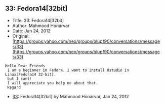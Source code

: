 ## 33: Fedora14[32bit]

- Title: 33: Fedora14[32bit]
- Author: Mahmood Honarvar
- Date: Jan 24, 2012
- Original: [https://groups.yahoo.com/neo/groups/blupf90/conversations/messages/33](https://groups.yahoo.com/neo/groups/blupf90/conversations/messages/33)

```
Hello Dear Friends
 I am a beginner in Fedora. I want to install Rstudio in Linux[Fedora14 32-bit].
 but I cant!
 I will appreciate you help me about that.
 Regard
```

- [33](0033.md): Fedora14[32bit] by Mahmood Honarvar, Jan 24, 2012
